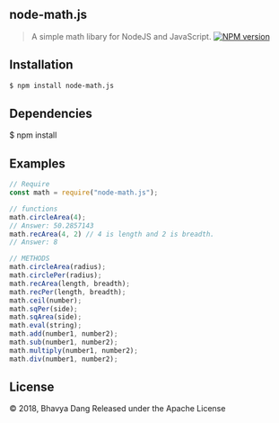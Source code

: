## node-math.js

> A simple math libary for NodeJS and JavaScript.
<a href="https://www.npmjs.com/package/discord.js"><img src="https://img.shields.io/npm/v/discord.js.svg?maxAge=3600" alt="NPM version" /></a>

## Installation

```bash
$ npm install node-math.js
```

## Dependencies

$ npm install

## Examples

```js
// Require
const math = require("node-math.js");

// functions
math.circleArea(4);
// Answer: 50.2857143
math.recArea(4, 2) // 4 is length and 2 is breadth.
// Answer: 8

// METHODS
math.circleArea(radius);
math.circlePer(radius);
math.recArea(length, breadth);
math.recPer(length, breadth);
math.ceil(number);
math.sqPer(side);
math.sqArea(side);
math.eval(string);
math.add(number1, number2);
math.sub(number1, number2);
math.multiply(number1, number2);
math.div(number1, number2);
```

## License

&copy; 2018, Bhavya Dang
Released under the Apache License